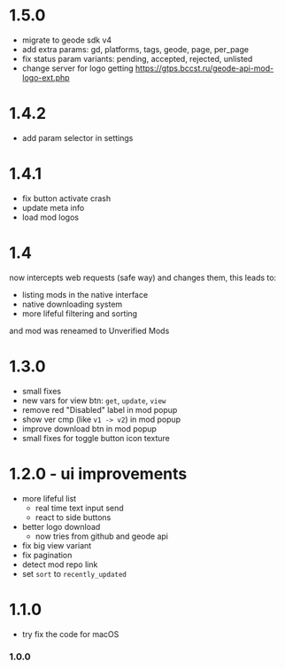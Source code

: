 # 1.5.0
- migrate to geode sdk v4
- add extra params: gd, platforms, tags, geode, page, per_page
- fix status param variants: pending, accepted, rejected, unlisted
- change server for logo getting https://gtps.bccst.ru/geode-api-mod-logo-ext.php

# 1.4.2
- add param selector in settings

# 1.4.1
- fix button activate crash
- update meta info
- load mod logos

# 1.4 
now intercepts web requests (safe way) and changes them, this leads to:
- listing mods in the native interface
- native downloading system
- more lifeful filtering and sorting

and mod was reneamed to Unverified Mods

# 1.3.0
- small fixes
- new vars for view btn: `get`, `update`, `view`
- remove red "Disabled" label in mod popup
- show ver cmp (like `v1 -> v2`) in mod popup
- improve download btn in mod popup
- small fixes for toggle button icon texture

# 1.2.0 - ui improvements
- more lifeful list
  - real time text input send 
  - react to side buttons
- better logo download
  - now tries from github and geode api
- fix big view variant
- fix pagination
- detect mod repo link
- set `sort` to `recently_updated`

# 1.1.0
- try fix the code for macOS

### 1.0.0
